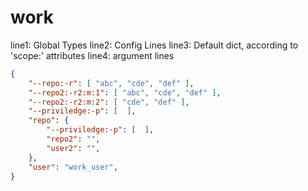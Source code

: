 # work

line1: Global Types
line2: Config Lines
line3: Default dict, according to 'scope:' attributes
line4: argument lines

```json
{
    "--repo:-r": [ "abc", "cde", "def" ],
    "--repo2:-r2:m:1": [ "abc", "cde", "def" ],
    "--repo2:-r2:m:2": [ "cde", "def" ], 
    "--priviledge:-p": [  ],
    "repo": {
        "--priviledge:-p": [  ],
        "repo2": "", 
        "user2": "", 
    },
    "user": "work_user", 
}
```
